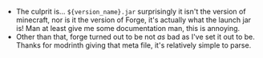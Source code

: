 - The culprit is... `${version_name}.jar` surprisingly it isn't the version of minecraft, nor is it the version of Forge, it's actually what the launch jar is! Man at least give me some documentation man, this is annoying.
- Other than that, forge turned out to be not *as* bad as I've set it out to be. Thanks for modrinth giving that meta file, it's relatively simple to parse.